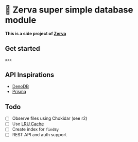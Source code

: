 # 🌱 Zerva super simple database module

**This is a side project of [Zerva](https://github.com/holtwick/zerva)**

## Get started

```ts
xxx
```

## API Inspirations

- [DenoDB](https://eveningkid.com/denodb-docs/)
- [Prisma](https://www.prisma.io/docs/concepts/components/prisma-client)

## Todo

- [ ] Observe files using Chokidar (see r2)
- [ ] Use [LRU Cache](https://www.npmjs.com/package/lru-cache)
- [ ] Create index for `findBy`
- [ ] REST API and auth support
